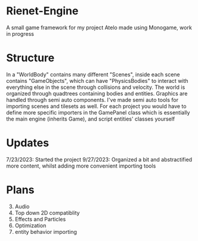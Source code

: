 # Rienet-Engine
A small game framework for my project Atelo made using Monogame, work in progress

# Structure
In a "WorldBody" contains many different "Scenes", inside each scene contains "GameObjects", which can have "PhysicsBodies" to interact with everything else in the scene through collisions and velocity. The world is organized through quadtrees containing bodies and entities. Graphics are handled through semi auto components. I've made semi auto tools for importing scenes and tilesets as well.
For each project you would have to define more specific importers in the GamePanel class which is essentially the main engine (inherits Game), and script entities' classes yourself

# Updates
7/23/2023: Started the project
9/27/2023: Organized a bit and abstractified more content, whilst adding more convenient importing tools 

# Plans
3. Audio
4. Top down 2D compatiblity
5. Effects and Particles
9. Optimization
10. entity behavior importing
